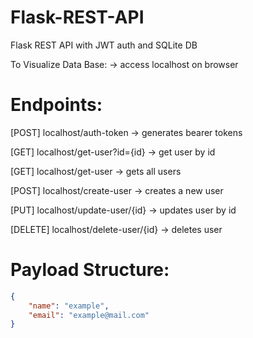 # Flask-REST-API
 Flask REST API with JWT auth and SQLite DB

To Visualize Data Base: -> access localhost on browser

# Endpoints:
[POST] 
localhost/auth-token -> generates bearer tokens

[GET]
localhost/get-user?id={id} -> get user by id

[GET]
localhost/get-user -> gets all users

[POST]
localhost/create-user -> creates a new user

[PUT]
localhost/update-user/{id} -> updates user by id

[DELETE]
localhost/delete-user/{id} -> deletes user

# Payload Structure:
```json
{
    "name": "example",
    "email": "example@mail.com"
}
```